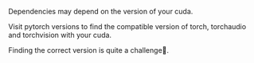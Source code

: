 Dependencies may depend on the version of your cuda.

Visit pytorch versions to find the compatible version of torch, torchaudio and torchvision with your cuda.

Finding the correct version is quite a challenge🥲.
